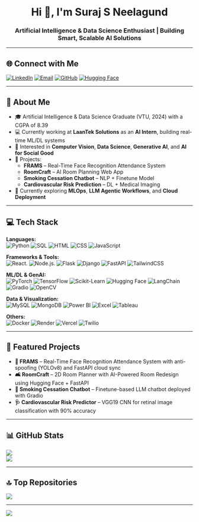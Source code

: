 <h1 align="center">Hi 👋, I'm Suraj S Neelagund</h1>
<h3 align="center">Artificial Intelligence & Data Science Enthusiast | Building Smart, Scalable AI Solutions</h3>

---

## 🌐 Connect with Me  
[![LinkedIn](https://img.shields.io/badge/LinkedIn-%230077B5.svg?style=for-the-badge&logo=linkedin&logoColor=white)](https://www.linkedin.com/in/suraj-neelagund/) [![Email](https://img.shields.io/badge/Email-D14836.svg?style=for-the-badge&logo=gmail&logoColor=white)](mailto:surajneelagund@gmail.com) [![GitHub](https://img.shields.io/badge/GitHub-%23121011.svg?style=for-the-badge&logo=github&logoColor=white)](https://github.com/SurajNeelagund) [![Hugging Face](https://img.shields.io/badge/HuggingFace-%23f9ac00.svg?style=for-the-badge&logo=huggingface&logoColor=black)](https://huggingface.co/Suraj3062)


---

## 💼 About Me

- 🎓 Artificial Intelligence & Data Science Graduate (VTU, 2024) with a CGPA of 8.39  
- 💻 Currently working at **LaanTek Solutions** as an **AI Intern**, building real-time ML/DL systems  
- 🔬 Interested in **Computer Vision**, **Data Science**, **Generative AI**, and **AI for Social Good**  
- 🚀 Projects:  
  - **FRAMS** – Real-Time Face Recognition Attendance System  
  - **RoomCraft** – AI Room Planning Web App  
  - **Smoking Cessation Chatbot** – NLP + Finetune Model 
  - **Cardiovascular Risk Prediction** – DL + Medical Imaging  
- 🌱 Currently exploring **MLOps**, **LLM Agentic Workflows**, and **Cloud Deployment**

---

## 💻 Tech Stack

**Languages:**  
![Python](https://img.shields.io/badge/python-3670A0?style=for-the-badge&logo=python&logoColor=ffdd54) ![SQL](https://img.shields.io/badge/sql-%2307405e.svg?style=for-the-badge&logo=sqlite&logoColor=white) ![HTML](https://img.shields.io/badge/html5-%23E34F26.svg?style=for-the-badge&logo=html5&logoColor=white) ![CSS](https://img.shields.io/badge/css3-%231572B6.svg?style=for-the-badge&logo=css3&logoColor=white) ![JavaScript](https://img.shields.io/badge/javascript-%23323330.svg?style=for-the-badge&logo=javascript&logoColor=%23F7DF1E)

**Frameworks & Tools:**  
![React](https://img.shields.io/badge/react-%2320232a.svg?style=for-the-badge&logo=react&logoColor=%2361DAFB). ![Node.js](https://img.shields.io/badge/node.js-6DA55F?style=for-the-badge&logo=node.js&logoColor=white). ![Flask](https://img.shields.io/badge/flask-%23000.svg?style=for-the-badge&logo=flask&logoColor=white) ![Django](https://img.shields.io/badge/django-%23092E20.svg?style=for-the-badge&logo=django&logoColor=white) ![FastAPI](https://img.shields.io/badge/FastAPI-005571?style=for-the-badge&logo=fastapi) ![TailwindCSS](https://img.shields.io/badge/tailwindcss-%2338B2AC.svg?style=for-the-badge&logo=tailwind-css&logoColor=white)

**ML/DL & GenAI:**  
![PyTorch](https://img.shields.io/badge/PyTorch-%23EE4C2C.svg?style=for-the-badge&logo=PyTorch&logoColor=white) ![TensorFlow](https://img.shields.io/badge/TensorFlow-%23FF6F00.svg?style=for-the-badge&logo=TensorFlow&logoColor=white) ![Scikit-Learn](https://img.shields.io/badge/scikit--learn-%23F7931E.svg?style=for-the-badge&logo=scikit-learn&logoColor=white) ![Hugging Face](https://img.shields.io/badge/HuggingFace-%23f9ac00.svg?style=for-the-badge&logo=huggingface&logoColor=black) ![LangChain](https://img.shields.io/badge/LangChain-blue.svg?style=for-the-badge) ![Gradio](https://img.shields.io/badge/Gradio-%2366cdaa.svg?style=for-the-badge) ![OpenCV](https://img.shields.io/badge/OpenCV-%23white.svg?style=for-the-badge&logo=opencv&logoColor=black)

**Data & Visualization:**  
![MySQL](https://img.shields.io/badge/mysql-4479A1.svg?style=for-the-badge&logo=mysql&logoColor=white) ![MongoDB](https://img.shields.io/badge/MongoDB-%234ea94b.svg?style=for-the-badge&logo=mongodb&logoColor=white) ![Power BI](https://img.shields.io/badge/Power%20BI-F2C811?style=for-the-badge&logo=powerbi&logoColor=black) ![Excel](https://img.shields.io/badge/Excel-217346?style=for-the-badge&logo=microsoft-excel&logoColor=white) ![Tableau](https://img.shields.io/badge/Tableau-E97627?style=for-the-badge&logo=tableau&logoColor=white)

**Others:**  
![Docker](https://img.shields.io/badge/docker-%230db7ed.svg?style=for-the-badge&logo=docker&logoColor=white) ![Render](https://img.shields.io/badge/Render-46E3B7.svg?style=for-the-badge&logo=render&logoColor=white) ![Vercel](https://img.shields.io/badge/vercel-%23000000.svg?style=for-the-badge&logo=vercel&logoColor=white) ![Twilio](https://img.shields.io/badge/Twilio-F22F46?style=for-the-badge&logo=Twilio&logoColor=white)

---

## 📌 Featured Projects

- **🧠 FRAMS** – Real-Time Face Recognition Attendance System with anti-spoofing (YOLOv8) and FastAPI cloud sync  
- **🛋 RoomCraft** – 2D Room Planner with AI-Powered Room Redesign using Hugging Face + FastAPI  
- **💬 Smoking Cessation Chatbot** – Finetune-based LLM chatbot deployed with Gradio  
- **🩺 Cardiovascular Risk Predictor** – VGG19 CNN for retinal image classification with 90% accuracy

---

## 📊 GitHub Stats

![](https://github-readme-stats.vercel.app/api?username=SurajNeelagund&theme=dark&hide_border=false&include_all_commits=false&count_private=false)  
![](https://github-readme-stats.vercel.app/api/top-langs/?username=SurajNeelagund&theme=dark&hide_border=false&layout=compact)

---

## 🔝 Top Repositories  
![](https://github-contributor-stats.vercel.app/api?username=SurajNeelagund&limit=5&theme=dark&combine_all_yearly_contributions=true)

---

[![](https://visitcount.itsvg.in/api?id=SurajNeelagund&icon=0&color=0)](https://visitcount.itsvg.in)

<!-- Profile crafted by GPT + Resume data -->
